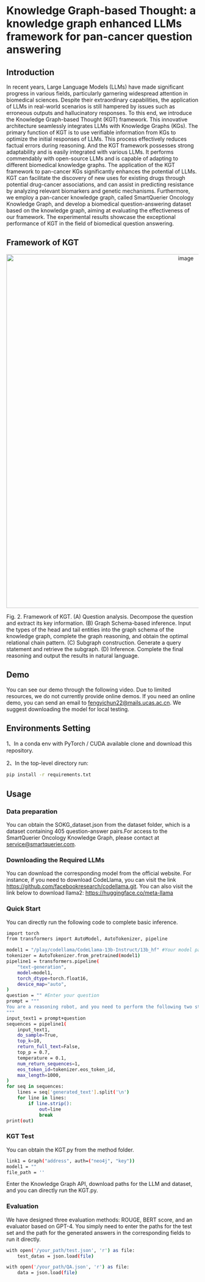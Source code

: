 # Knowledge Graph-based Thought: a knowledge graph enhanced LLMs framework for pan-cancer question answering
## Introduction
In recent years, Large Language Models (LLMs) have made significant progress in various fields, particularly garnering widespread attention in biomedical sciences. Despite their extraordinary capabilities, the application of LLMs in real-world scenarios is still hampered by issues such as erroneous outputs and hallucinatory responses. To this end, we introduce the Knowledge Graph-based Thought (KGT) framework. This innovative architecture seamlessly integrates LLMs with Knowledge Graphs (KGs). The primary function of KGT is to use verifiable information from KGs to optimize the initial responses of LLMs. This process effectively reduces factual errors during reasoning. And the KGT framework possesses strong adaptability and is easily integrated with various LLMs. It performs commendably with open-source LLMs and is capable of adapting to different biomedical knowledge graphs. The application of the KGT framework to pan-cancer KGs significantly enhances the potential of LLMs. KGT can facilitate the discovery of new uses for existing drugs through potential drug-cancer associations, and can assist in predicting resistance by analyzing relevant biomarkers and genetic mechanisms. Furthermore, we employ a pan-cancer knowledge graph, called SmartQuerier Oncology Knowledge Graph, and develop a biomedical question-answering dataset based on the knowledge graph, aiming at evaluating the effectiveness of our framework. The experimental results showcase the exceptional performance of KGT in the field of biomedical question answering.

## Framework of KGT
<p align="center">
<img width="925" alt="image" src="https://github.com/yichun10/bioKGQA/assets/156771528/1906da6c-710d-4974-94e5-445c05f1cf88">
</p>
Fig. 2. Framework of KGT. (A) Question analysis. Decompose the question and extract its key information. (B) Graph Schema-based inference. Input
the types of the head and tail entities into the graph schema of the knowledge graph, complete the graph reasoning, and obtain the optimal relational
chain pattern. (C) Subgraph construction. Generate a query statement and retrieve the subgraph. (D) Inference. Complete the final reasoning and
output the results in natural language.

## Demo
You can see our demo through the following video.
Due to limited resources, we do not currently provide online demos. If you need an online demo, you can send an email to fengyichun22@mails.ucas.ac.cn. We suggest downloading the model for local testing.

## Environments Setting
1、In a conda env with PyTorch / CUDA available clone and download this repository.

2、In the top-level directory run:
```bash
pip install -r requirements.txt
```

## Usage
### Data preparation
You can obtain the SOKG_dataset.json from the dataset folder, which is a dataset containing 405 question-answer pairs.For access to the SmartQuerier Oncology Knowledge Graph, please contact at service@smartquerier.com.

### Downloading the Required LLMs
You can download the corresponding model from the official website. For instance, if you need to download CodeLlama, you can visit the link [](https://github.com/facebookresearch/codellama.git)https://github.com/facebookresearch/codellama.git.
You can also visit the link below to download llama2:
https://huggingface.co/meta-llama

### Quick Start
You can directly run the following code to complete basic inference.
```bash
import torch
from transformers import AutoModel, AutoTokenizer, pipeline

model1 = "/play/codellama/CodeLlama-13b-Instruct/13b_hf" #Your model path
tokenizer = AutoTokenizer.from_pretrained(model1)
pipeline1 = transformers.pipeline(
    "text-generation",
    model=model1,
    torch_dtype=torch.float16,
    device_map="auto", 
)
question = "" #Enter your question
prompt = """
You are a reasoning robot, and you need to perform the following two steps step by step: 1. Answer my question using natural language. 2.Translate all answers into English.
"""
input_text1 = prompt+question
sequences = pipeline1(
    input_text1,
    do_sample=True,
    top_k=10,
    return_full_text=False,
    top_p = 0.7,  
    temperature = 0.1,
    num_return_sequences=1,
    eos_token_id=tokenizer.eos_token_id,
    max_length=1000, 
)
for seq in sequences:
    lines = seq['generated_text'].split('\n')
    for line in lines:
        if line.strip(): 
            out=line
            break  
print(out)
```

### KGT Test
You can obtain the KGT.py from the method folder.
```bash
link1 = Graph("address", auth=("neo4j", "key"))
model1 = ""
file_path = '' 
```
Enter the Knowledge Graph API, download paths for the LLM and dataset, and you can directly run the KGT.py.
### Evaluation
We have designed three evaluation methods: ROUGE, BERT score, and an evaluator based on GPT-4. You simply need to enter the paths for the test set and the path for the generated answers in the corresponding fields to run it directly.
```bash
with open('/your_path/test.json', 'r') as file:
    test_datas = json.load(file)

with open('/your_path/QA.json', 'r') as file:
    data = json.load(file)

```
